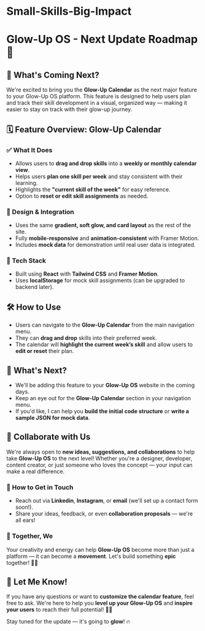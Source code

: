 # Small-Skills-Big-Impact
# Glow-Up OS - Next Update Roadmap 🚀

## 📌 What's Coming Next?

We're excited to bring you the **Glow-Up Calendar** as the next major feature to your Glow-Up OS platform. This feature is designed to help users plan and track their skill development in a visual, organized way — making it easier to stay on track with their glow-up journey.

## 🗓️ Feature Overview: Glow-Up Calendar

### ✅ What It Does
- Allows users to **drag and drop skills** into a **weekly or monthly calendar view**.
- Helps users **plan one skill per week** and stay consistent with their learning.
- Highlights the **"current skill of the week"** for easy reference.
- Option to **reset or edit skill assignments** as needed.

### 🎨 Design & Integration
- Uses the same **gradient, soft glow, and card layout** as the rest of the site.
- Fully **mobile-responsive** and **animation-consistent** with Framer Motion.
- Includes **mock data** for demonstration until real user data is integrated.

### 🧩 Tech Stack
- Built using **React** with **Tailwind CSS** and **Framer Motion**.
- Uses **localStorage** for mock skill assignments (can be upgraded to backend later).

## 🛠️ How to Use
- Users can navigate to the **Glow-Up Calendar** from the main navigation menu.
- They can **drag and drop** skills into their preferred week.
- The calendar will **highlight the current week’s skill** and allow users to **edit or reset** their plan.

## 📌 What's Next?
- We'll be adding this feature to your **Glow-Up OS** website in the coming days.
- Keep an eye out for the **Glow-Up Calendar** section in your navigation menu.
- If you'd like, I can help you **build the initial code structure** or **write a sample JSON for mock data**.


## 🤝 Collaborate with Us

We're always open to **new ideas, suggestions, and collaborations** to help take **Glow-Up OS** to the next level! Whether you're a designer, developer, content creator, or just someone who loves the concept — your input can make a real difference.

### 📩 How to Get in Touch
- Reach out via **Linkedin**, **Instagram**, or **email** (we'll set up a contact form soon!).
- Share your ideas, feedback, or even **collaboration proposals** — we're all ears!

### 🌟 Together, We
Your creativity and energy can help **Glow-Up OS** become more than just a platform — it can become a **movement**. Let's build something **epic** together! 💪✨


## 💬 Let Me Know!
If you have any questions or want to **customize the calendar feature**, feel free to ask. We're here to help you **level up your Glow-Up OS** and **inspire your users** to reach their full potential! 👑✨

Stay tuned for the update — it's going to **glow**! 🔥
